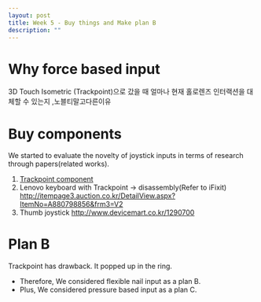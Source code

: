 ```yaml
---
layout: post
title: Week 5 - Buy things and Make plan B
description: ""
---
```

# Why force based input
3D Touch
Isometric (Trackpoint)으로 갔을 때 얼마나 현재 홀로렌즈 인터랙션을 대체할 수 있는지
,노블티말고다른이유

# Buy components
We started to evaluate the novelty of joystick inputs in terms of research through papers(related works).<br>

1. [Trackpoint component](https://www.alibaba.com/product-detail/FlexPoint-TM-3-Axis-PS-2_50005591643.html?spm=a2700.7803241.0.0.b34564c1Vb2jQx)
2. Lenovo keyboard with Trackpoint -> disassembly(Refer to iFixit)
http://itempage3.auction.co.kr/DetailView.aspx?ItemNo=A880798856&frm3=V2
3. Thumb joystick
http://www.devicemart.co.kr/1290700

# Plan B
Trackpoint has drawback. It popped up in the ring.<br>
- Therefore, We considered flexible nail input as a plan B.<br>
- Plus, We considered pressure based input as a plan C.<br>
